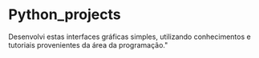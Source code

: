 # Python_projects
Desenvolvi estas interfaces gráficas simples,
utilizando conhecimentos e tutoriais provenientes da área da programação."
